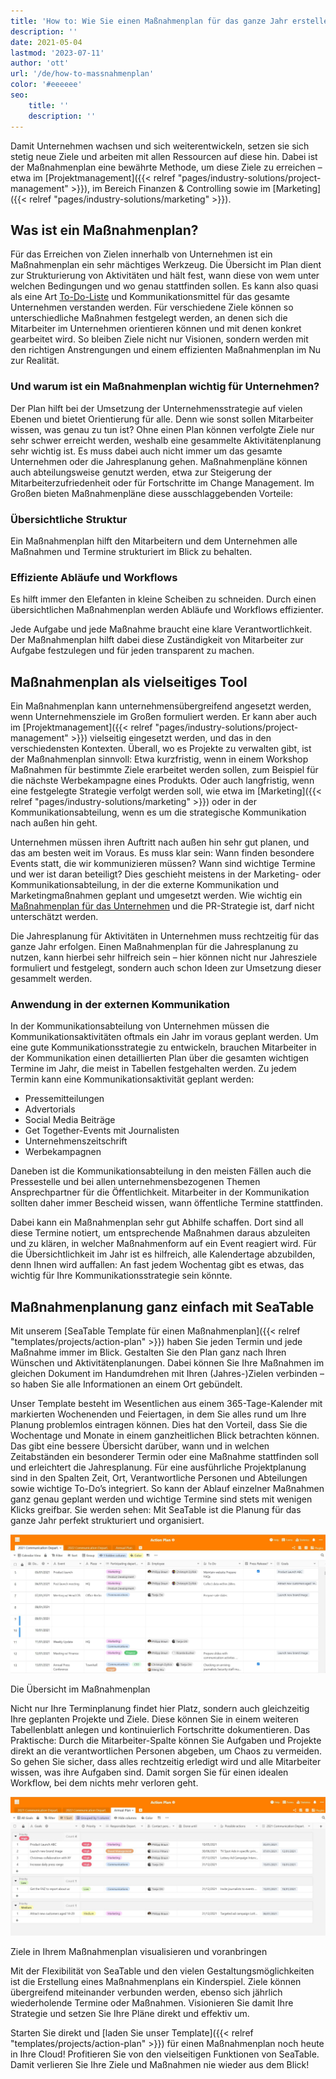 ```yaml
---
title: 'How to: Wie Sie einen Maßnahmenplan für das ganze Jahr erstellen'
description: ''
date: 2021-05-04
lastmod: '2023-07-11'
author: 'ott'
url: '/de/how-to-massnahmenplan'
color: '#eeeeee'
seo:
    title: ''
    description: ''
---
```


Damit Unternehmen wachsen und sich weiterentwickeln, setzen sie sich stetig neue Ziele und arbeiten mit allen Ressourcen auf diese hin. Dabei ist der Maßnahmenplan eine bewährte Methode, um diese Ziele zu erreichen – etwa im [Projektmanagement]({{< relref "pages/industry-solutions/project-management" >}}), im Bereich Finanzen & Controlling sowie im [Marketing]({{< relref "pages/industry-solutions/marketing" >}}).

## Was ist ein Maßnahmenplan?

Für das Erreichen von Zielen innerhalb von Unternehmen ist ein Maßnahmenplan ein sehr mächtiges Werkzeug. Die Übersicht im Plan dient zur Strukturierung von Aktivitäten und hält fest, wann diese von wem unter welchen Bedingungen und wo genau stattfinden sollen. Es kann also quasi als eine Art [To-Do-Liste](https://seatable.io/to-do-liste-online/) und Kommunikationsmittel für das gesamte Unternehmen verstanden werden. Für verschiedene Ziele können so unterschiedliche Maßnahmen festgelegt werden, an denen sich die Mitarbeiter im Unternehmen orientieren können und mit denen konkret gearbeitet wird. So bleiben Ziele nicht nur Visionen, sondern werden mit den richtigen Anstrengungen und einem effizienten Maßnahmenplan im Nu zur Realität.

### Und warum ist ein Maßnahmenplan wichtig für Unternehmen?

Der Plan hilft bei der Umsetzung der Unternehmensstrategie auf vielen Ebenen und bietet Orientierung für alle. Denn wie sonst sollen Mitarbeiter wissen, was genau zu tun ist? Ohne einen Plan können verfolgte Ziele nur sehr schwer erreicht werden, weshalb eine gesammelte Aktivitätenplanung sehr wichtig ist. Es muss dabei auch nicht immer um das gesamte Unternehmen oder die Jahresplanung gehen. Maßnahmenpläne können auch abteilungsweise genutzt werden, etwa zur Steigerung der Mitarbeiterzufriedenheit oder für Fortschritte im Change Management. Im Großen bieten Maßnahmenpläne diese ausschlaggebenden Vorteile:

### Übersichtliche Struktur

Ein Maßnahmenplan hilft den Mitarbeitern und dem Unternehmen alle Maßnahmen und Termine strukturiert im Blick zu behalten.

### Effiziente Abläufe und Workflows

Es hilft immer den Elefanten in kleine Scheiben zu schneiden. Durch einen übersichtlichen Maßnahmenplan werden Abläufe und Workflows effizienter.

Jede Aufgabe und jede Maßnahme braucht eine klare Verantwortlichkeit. Der Maßnahmenplan hilft dabei diese Zuständigkeit von Mitarbeiter zur Aufgabe festzulegen und für jeden transparent zu machen.

## Maßnahmenplan als vielseitiges Tool

Ein Maßnahmenplan kann unternehmensübergreifend angesetzt werden, wenn Unternehmensziele im Großen formuliert werden. Er kann aber auch im [Projektmanagement]({{< relref "pages/industry-solutions/project-management" >}}) vielseitig eingesetzt werden, und das in den verschiedensten Kontexten. Überall, wo es Projekte zu verwalten gibt, ist der Maßnahmenplan sinnvoll: Etwa kurzfristig, wenn in einem Workshop Maßnahmen für bestimmte Ziele erarbeitet werden sollen, zum Beispiel für die nächste Werbekampagne eines Produkts. Oder auch langfristig, wenn eine festgelegte Strategie verfolgt werden soll, wie etwa im [Marketing]({{< relref "pages/industry-solutions/marketing" >}}) oder in der Kommunikationsabteilung, wenn es um die strategische Kommunikation nach außen hin geht.

Unternehmen müssen ihren Auftritt nach außen hin sehr gut planen, und das am besten weit im Voraus. Es muss klar sein: Wann finden besondere Events statt, die wir kommunizieren müssen? Wann sind wichtige Termine und wer ist daran beteiligt? Dies geschieht meistens in der Marketing- oder Kommunikationsabteilung, in der die externe Kommunikation und Marketingmaßnahmen geplant und umgesetzt werden. Wie wichtig ein [Maßnahmenplan für das Unternehmen](https://www.fuer-gruender.de/wissen/unternehmen-gruenden/aussenauftritt/externe-kommunikation/) und die PR-Strategie ist, darf nicht unterschätzt werden.

Die Jahresplanung für Aktivitäten in Unternehmen muss rechtzeitig für das ganze Jahr erfolgen. Einen Maßnahmenplan für die Jahresplanung zu nutzen, kann hierbei sehr hilfreich sein – hier können nicht nur Jahresziele formuliert und festgelegt, sondern auch schon Ideen zur Umsetzung dieser gesammelt werden.

### Anwendung in der externen Kommunikation

In der Kommunikationsabteilung von Unternehmen müssen die Kommunikationsaktivitäten oftmals ein Jahr im voraus geplant werden. Um eine gute Kommunikationsstrategie zu entwickeln, brauchen Mitarbeiter in der Kommunikation einen detaillierten Plan über die gesamten wichtigen Termine im Jahr, die meist in Tabellen festgehalten werden. Zu jedem Termin kann eine Kommunikationsaktivität geplant werden:

- Pressemitteilungen
- Advertorials
- Social Media Beiträge
- Get Together-Events mit Journalisten
- Unternehmenszeitschrift
- Werbekampagnen

Daneben ist die Kommunikationsabteilung in den meisten Fällen auch die Pressestelle und bei allen unternehmensbezogenen Themen Ansprechpartner für die Öffentlichkeit. Mitarbeiter in der Kommunikation sollten daher immer Bescheid wissen, wann öffentliche Termine stattfinden.

Dabei kann ein Maßnahmenplan sehr gut Abhilfe schaffen. Dort sind all diese Termine notiert, um entsprechende Maßnahmen daraus abzuleiten und zu klären, in welcher Maßnahmenform auf ein Event reagiert wird. Für die Übersichtlichkeit im Jahr ist es hilfreich, alle Kalendertage abzubilden, denn Ihnen wird auffallen: An fast jedem Wochentag gibt es etwas, das wichtig für Ihre Kommunikationsstrategie sein könnte.

## Maßnahmenplanung ganz einfach mit SeaTable

Mit unserem [SeaTable Template für einen Maßnahmenplan]({{< relref "templates/projects/action-plan" >}}) haben Sie jeden Termin und jede Maßnahme immer im Blick. Gestalten Sie den Plan ganz nach Ihren Wünschen und Aktivitätenplanungen. Dabei können Sie Ihre Maßnahmen im gleichen Dokument im Handumdrehen mit Ihren (Jahres-)Zielen verbinden – so haben Sie alle Informationen an einem Ort gebündelt.

Unser Template besteht im Wesentlichen aus einem 365-Tage-Kalender mit markierten Wochenenden und Feiertagen, in dem Sie alles rund um Ihre Planung problemlos eintragen können. Dies hat den Vorteil, dass Sie die Wochentage und Monate in einem ganzheitlichen Blick betrachten können. Das gibt eine bessere Übersicht darüber, wann und in welchen Zeitabständen ein besonderer Termin oder eine Maßnahme stattfinden soll und erleichtert die Jahresplanung. Für eine ausführliche Projektplanung sind in den Spalten Zeit, Ort, Verantwortliche Personen und Abteilungen sowie wichtige To-Do’s integriert. So kann der Ablauf einzelner Maßnahmen ganz genau geplant werden und wichtige Termine sind stets mit wenigen Klicks greifbar. Sie werden sehen: Mit SeaTable ist die Planung für das ganze Jahr perfekt strukturiert und organisiert.

![Mit einem Maßnahmenplan im Kalenderformat haben Sie jederzeit einen Überblick über Ihre Maßnahmen](Overview.jpg)

Die Übersicht im Maßnahmenplan

Nicht nur Ihre Terminplanung findet hier Platz, sondern auch gleichzeitig Ihre geplanten Projekte und Ziele. Diese können Sie in einem weiteren Tabellenblatt anlegen und kontinuierlich Fortschritte dokumentieren. Das Praktische: Durch die Mitarbeiter-Spalte können Sie Aufgaben und Projekte direkt an die verantwortlichen Personen abgeben, um Chaos zu vermeiden. So gehen Sie sicher, dass alles rechtzeitig erledigt wird und alle Mitarbeiter wissen, was ihre Aufgaben sind. Damit sorgen Sie für einen idealen Workflow, bei dem nichts mehr verloren geht.

![Ihre Ziele können Sie in Ihrem Maßnahmenplan festhalten, um kontinuierlich daran zu arbeiten](Annual-Goals.jpg)

Ziele in Ihrem Maßnahmenplan visualisieren und voranbringen

Mit der Flexibilität von SeaTable und den vielen Gestaltungsmöglichkeiten ist die Erstellung eines Maßnahmenplans ein Kinderspiel. Ziele können übergreifend miteinander verbunden werden, ebenso sich jährlich wiederholende Termine oder Maßnahmen. Visionieren Sie damit Ihre Strategie und setzen Sie Ihre Pläne direkt und effektiv um.

Starten Sie direkt und [laden Sie unser Template]({{< relref "templates/projects/action-plan" >}}) für einen Maßnahmenplan noch heute in Ihre Cloud! Profitieren Sie von den vielseitigen Funktionen von SeaTable. Damit verlieren Sie Ihre Ziele und Maßnahmen nie wieder aus dem Blick!
